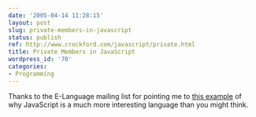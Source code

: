 ```yaml
---
date: '2005-04-14 11:28:15'
layout: post
slug: private-members-in-javascript
status: publish
ref: http://www.crockford.com/javascript/private.html
title: Private Members in JavaScript
wordpress_id: '70'
categories:
- Programming
---
```


Thanks to the E-Language mailing list for pointing me to [this example](http://www.crockford.com/javascript/private.html) of why JavaScript is a much more interesting language than you might think.
